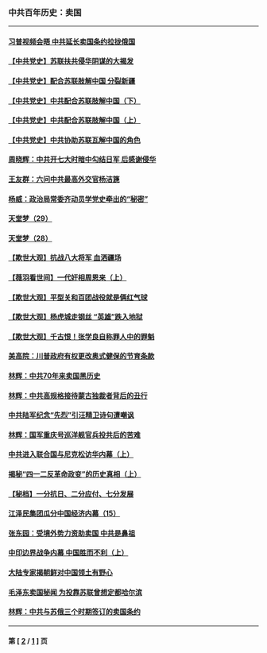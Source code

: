 ### 中共百年历史：卖国
---
#### [习普视频会晤 中共延长卖国条约拉拢俄国](../../pages/nf1176117/n13060971.md?11180430) 
#### [【中共党史】苏联扶共侵华阴谋的大揭发](../../pages/nf1176117/n13056050.md?11180430) 
#### [【中共党史】配合苏联肢解中国 分裂新疆](../../pages/nf1176117/n13040700.md?11180430) 
#### [【中共党史】中共配合苏联肢解中国（下）](../../pages/nf1176117/n13035660.md?11180430) 
#### [【中共党史】中共配合苏联肢解中国（上）](../../pages/nf1176117/n13030262.md?11180430) 
#### [【中共党史】中共协助苏联瓦解中国的角色](../../pages/nf1176117/n13018109.md?11180430) 
#### [周晓辉：中共开七大时暗中勾结日军 后感谢侵华](../../pages/nf1176117/n12921960.md?11180430) 
#### [王友群：六问中共最高外交官杨洁篪](../../pages/nf1176117/n12836495.md?11180430) 
#### [杨威：政治局常委齐动员学党史牵出的“秘密”](../../pages/nf1176117/n12764642.md?11180430) 
#### [天堂梦（29）](../../pages/nf1176117/n12408465.md?11180430) 
#### [天堂梦（28）](../../pages/nf1176117/n12408309.md?11180430) 
#### [【欺世大观】抗战八大将军 血洒疆场](../../pages/nf1176117/n12357044.md?11180430) 
#### [【薇羽看世间】一代奸相周恩来（上）](../../pages/nf1176117/n12401109.md?11180430) 
#### [【欺世大观】平型关和百团战役就是俩红气球](../../pages/nf1176117/n12359157.md?11180430) 
#### [【欺世大观】杨虎城走钢丝 “英雄”跌入地狱](../../pages/nf1176117/n12358840.md?11180430) 
#### [【欺世大观】千古恨！张学良自称罪人中的罪魁](../../pages/nf1176117/n12358629.md?11180430) 
#### [美高院：川普政府有权更改奥式健保的节育条款](../../pages/nf1176117/n12242171.md?11180430) 
#### [林辉：中共70年来卖国黑历史](../../pages/nf1176117/n11552181.md?11180430) 
#### [林辉：中共高规格接待蒙古独裁者背后的丑行](../../pages/nf1176117/n11225005.md?11180430) 
#### [中共陆军纪念“先烈”引汪精卫诗句遭嘲讽](../../pages/nf1176117/n11153345.md?11180430) 
#### [林辉：国军重庆号巡洋舰官兵投共后的苦难](../../pages/nf1176117/n10997801.md?11180430) 
#### [中共进入联合国与尼克松访华内幕（上）](../../pages/nf1176117/n10138788.md?11180430) 
#### [揭秘“四一二反革命政变”的历史真相（上）](../../pages/nf1176117/n9996650.md?11180430) 
#### [【秘档】一分抗日、二分应付、七分发展](../../pages/nf1176117/n9331484.md?11180430) 
#### [江泽民集团瓜分中国经济内幕（15）](../../pages/nf1176117/n9268584.md?11180430) 
#### [张东园：受境外势力资助卖国 中共是鼻祖](../../pages/nf1176117/n9272480.md?11180430) 
#### [中印边界战争内幕 中国胜而不利（上）](../../pages/nf1176117/n9252458.md?11180430) 
#### [大陆专家揭朝鲜对中国领土有野心](../../pages/nf1176117/n9074056.md?11180430) 
#### [毛泽东卖国秘闻 为投靠苏联曾想定都哈尔滨](../../pages/nf1176117/n9058631.md?11180430) 
#### [林辉：中共与苏俄三个时期签订的卖国条约](../../pages/nf1176117/n9036062.md?11180430) 

---
#### 第 [ [2](./2.md?11180430) / [1](./1.md?11180430) ] 页
